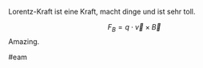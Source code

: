 Lorentz-Kraft ist eine Kraft, macht dinge und ist sehr toll. 

$$F_B = q \cdot \vec v \times \vec B$$
Amazing. 

#eam 